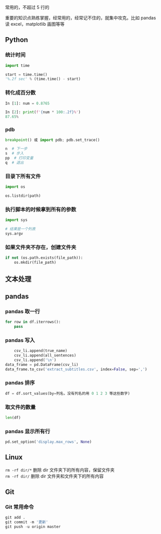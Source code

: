
常用的，不超过 5 行的  

重要的知识点熟练掌握，经常用的，经常记不住的，就集中攻克。比如 pandas 读 excel，matplotlib 画图等等  

## Python 

### 统计时间  

```python 
import time 

start = time.time()    
'%.2f sec' % (time.time() - start)
```


### 转化成百分数  

```python 
In [1]: num = 0.8765

In [2]: print(f'{num * 100:.2f}%')
87.65%
```



### pdb  

```python 
breakpoint() 或 import pdb; pdb.set_trace()
```

```python 
n  # 下一步
s  # 步入  
pp  # 打印变量  
q  # 退出
```


### 目录下所有文件  

```python 
import os 

os.listdir(path)
```

### 执行脚本的时候拿到所有的参数  

```python 
import sys 

# 结果是一个列表  
sys.argv
```


### 如果文件夹不存在，创建文件夹  

```python 
if not (os.path.exists(file_path)):
    os.mkdir(file_path)
```


## 文本处理  





## pandas 

### pandas 取一行  

```python
for row in df.iterrows():
    pass 
```


### pandas 写入  

```python
    csv_li.append(true_name) 
    csv_li.append(all_sentences)
    csv_li.append('\n')
data_frame = pd.DataFrame(csv_li) 
data_frame.to_csv('extract_subtitles.csv', index=False, sep=',')
```


### pandas 排序  

```python 
df = df.sort_values(by=列名，没有列名的用 0 1 2 3 等这些数字)
```

### 取文件的数量  

```python 
len(df)
```


### pandas 显示所有行  

```python 
pd.set_option('display.max_rows', None)  
```



## Linux 

`rm -rf dir/*` 删除 dir 文件夹下的所有内容，保留文件夹  
`rm -rf dir/` 删除 dir 文件夹和文件夹下的所有内容  


## Git 

### Git 常用命令  

```python 
git add .  
git commit -m '更新' 
git push -u origin master 
```





